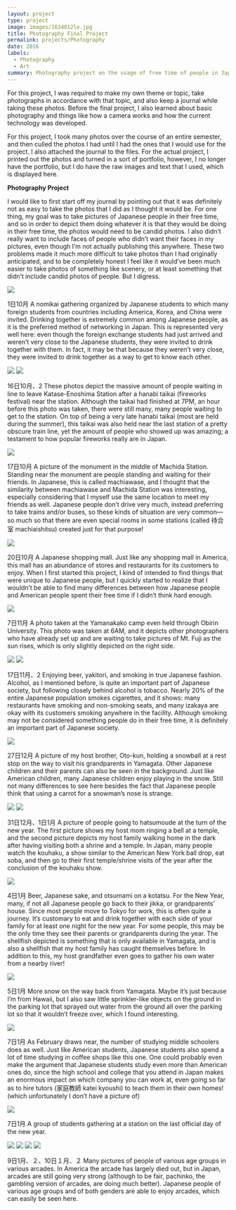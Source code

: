 ```yaml
---
layout: project
type: project
image: images/1634012le.jpg
title: Photography Final Project
permalink: projects/Photography
date: 2016
labels:
  - Photography
  - Art
summary: Photography project on the usage of free time of people in Japan.
---
```


For this project, I was required to make my own theme or topic, take photographs in accordance with that topic, and also keep a journal while taking these photos. Before the final project, I also learned about basic photography and things like how a camera works and how the current technology was developed. 

For this project, I took many photos over the course of an entire semester, and then culled the photos I had until I had the ones that I would use for the project. I also attached the journal to the files. For the actual project, I printed out the photos and turned in a sort of portfolio, however, I no longer have the portfolio, but I do have the raw images and text that I used, which is displayed here.

<strong>Photography Project</strong>

I would like to first start off my journal by pointing out that it was definitely not as easy to take the photos that I did as I thought it would be. For one thing, my goal was to take pictures of Japanese people in their free time, and so in order to depict them doing whatever it is that they would be doing in their free time, the photos would need to be candid photos. I also didn’t really want to include faces of people who didn’t want their faces in my pictures, even though I’m not actually publishing this anywhere. These two problems made it much more difficult to take photos than I had originally anticipated, and to be completely honest I feel like it would’ve been much easier to take photos of something like scenery, or at least something that didn’t include candid photos of people. But I digress. 

<img class="ui centered fluid large image" src="../images/1日10月.jpg">

1日10月
A nomikai gathering organized by Japanese students to which many foreign students from countries including America, Korea, and China were invited. Drinking together is extremely common among Japanese people, as it is the preferred method of networking in Japan. This is represented very well here: even though the foreign exchange students had just arrived and weren’t very close to the Japanese students, they were invited to drink together with them. In fact, it may be that because they weren’t very close, they were invited to drink together as a way to get to know each other.

<div class="ui medium images">
<img src="../images/16日10月.jpg">
<img src="../images/16日10月2.jpg">
</div>

16日10月、2
These photos depict the massive amount of people waiting in line to leave Katase-Enoshima Station after a hanabi taikai (fireworks festival) near the station. Although the taikai had finished at 7PM, an hour before this photo was taken, there were still many, many people waiting to get to the station. On top of being a very late hanabi taikai (most are held during the summer), this taikai was also held near the last station of a pretty obscure train line, yet the amount of people who showed up was amazing; a testament to how popular fireworks really are in Japan.

<img class="ui centered fluid large image" src="../images/17日10月.jpg">

17日10月
A picture of the monument in the middle of Machida Station. Standing near the monument are people standing and waiting for their friends. In Japanese, this is called machiawase, and I thought that the similarity between machiawase and Machida Station was interesting, especially considering that I myself use the same location to meet my friends as well. Japanese people don’t drive very much, instead preferring to take trains and/or buses, so these kinds of situation are very common—so much so that there are even special rooms in some stations (called 待合室 machiaishitsu) created just for that purpose!

<img class="ui centered fluid large image" src="../images/20日10月.jpg">

20日10月
A Japanese shopping mall. Just like any shopping mall in America, this mall has an abundance of stores and restaurants for its customers to enjoy. When I first started this project, I kind of intended to find things that were unique to Japanese people, but I quickly started to realize that I wouldn’t be able to find many differences between how Japanese people and American people spent their free time if I didn’t think hard enough.

<img class="ui centered fluid large image" src="../images/7日11月.jpg">

7日11月
A photo taken at the Yamanakako camp even held through Obirin University. This photo was taken at 6AM, and it depicts other photographers who have already set up and are waiting to take pictures of Mt. Fuji as the sun rises, which is only slightly depicted on the right side. 

<div class="ui medium images">
<img src="../images/17日11月.jpg">
<img src="../images/17日11月2.jpg">
</div>

17日11月、2
Enjoying beer, yakitori, and smoking in true Japanese fashion. Alcohol, as I mentioned before, is quite an important part of Japanese society, but following closely behind alcohol is tobacco. Nearly 20% of the entire Japanese population smokes cigarettes, and it shows: many restaurants have smoking and non-smoking seats, and many izakaya are okay with its customers smoking anywhere in the facility. Although smoking may not be considered something people do in their free time, it is definitely an important part of Japanese society.

<img class="ui centered fluid large image" src="../images/27日12月.jpg">

27日12月
A picture of my host brother, Oto-kun, holding a snowball at a rest stop on the way to visit his grandparents in Yamagata. Other Japanese children and their parents can also be seen in the background. Just like American children, many Japanese children enjoy playing in the snow. Still not many differences to see here besides the fact that Japanese people think that using a carrot for a snowman’s nose is strange.

<div class="ui medium images">
<img src="../images/31日12月.jpg">
<img src="../images/1日1月.jpg">
</div>

31日12月、1日1月
A picture of people going to hatsumoude at the turn of the new year. The first picture shows my host mom ringing a bell at a temple, and the second picture depicts my host family walking home in the dark after having visiting both a shrine and a temple. In Japan, many people watch the kouhaku,  a show similar to the American New York ball drop, eat soba, and then go to their first temple/shrine visits of the year after the conclusion of the kouhaku show. 

<img class="ui centered fluid large image" src="../images/4日1月.jpg">

4日1月
Beer, Japanese sake, and otsumami on a kotatsu. For the New Year, many, if not all Japanese people go back to their jikka, or grandparents’ house. Since most people move to Tokyo for work, this is often quite a journey. It’s customary to eat and drink together with each side of your family for at least one night for the new year. For some people, this may be the only time they see their parents or grandparents during the year. The shellfish depicted is something that is only available in Yamagata, and is also a shellfish that my host family has caught themselves before. In addition to this, my host grandfather even goes to gather his own water from a nearby river!

<img class="ui centered fluid large image" src="../images/5日1月.jpg">

5日1月
More snow on the way back from Yamagata. Maybe it’s just because I’m from Hawaii, but I also saw little sprinkler-like objects on the ground in the parking lot that sprayed out water from the ground all over the parking lot so that it wouldn’t freeze over, which I found interesting.

<img class="ui centered fluid large image" src="../images/7日1月.jpg">

7日1月
As February draws near, the number of studying middle schoolers does as well. Just like American students, Japanese students also spend a lot of time studying in coffee shops like this one. One could probably even make the argument that Japanese students study even more than American ones do, since the high school and college that you attend in Japan makes an enormous impact on which company you can work at, even going so far as to hire tutors (家庭教師 katei kyoushi) to teach them in their own homes! (which unfortunately I don’t have a picture of)

<img class="ui centered fluid large image" src="../images/7日1月2.jpg">

7日1月
A group of students gathering at a station on the last official day of the new year.

<div class = "ui medium images">
<img src="../images/9日1月.jpg">
<img src="../images/9日1月2.jpg">
<img src="../images/10日1月.jpg">
<img src="../images/10日1月2.jpg">
</dov>

9日1月、２、10日１月、２
Many pictures of people of various age groups in various arcades. In America the arcade has largely died out, but in Japan, arcades are still going very strong (although to be fair, pachinko, the gambling version of arcades, are doing much better). Japanese people of various age groups and of both genders are able to enjoy arcades, which can easily be seen here. 




